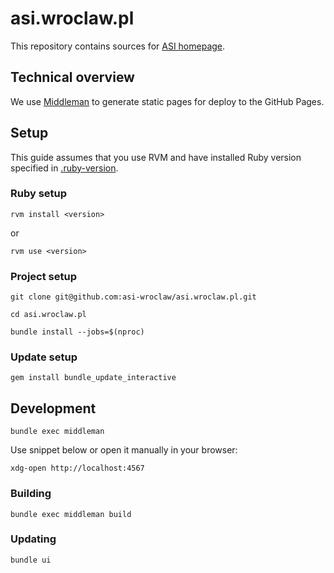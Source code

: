 # asi.wroclaw.pl

This repository contains sources for [ASI homepage](https://asi.wroclaw.pl).

## Technical overview

We use [Middleman](https://middlemanapp.com/) to generate static pages for deploy to the GitHub Pages.

## Setup

This guide assumes that you use RVM and have installed Ruby version specified in [.ruby-version](./.ruby-version).

### Ruby setup

```
rvm install <version>
```

or

```
rvm use <version>
```

### Project setup

```
git clone git@github.com:asi-wroclaw/asi.wroclaw.pl.git
```

```
cd asi.wroclaw.pl
```

```
bundle install --jobs=$(nproc)
```

### Update setup

```
gem install bundle_update_interactive
```

## Development

```
bundle exec middleman
```

Use snippet below or open it manually in your browser:
```
xdg-open http://localhost:4567
```


### Building

```
bundle exec middleman build
```

### Updating

```
bundle ui
```

